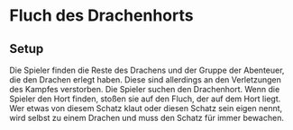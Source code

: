 # Fluch des Drachenhorts

## Setup

Die Spieler finden die Reste des Drachens und der Gruppe der Abenteuer, die den Drachen erlegt haben.
Diese sind allerdings an den Verletzungen des Kampfes verstorben. Die Spieler suchen den Drachenhort.
Wenn die Spieler den Hort finden, stoßen sie auf den Fluch, der auf dem Hort liegt.
Wer etwas von diesem Schatz klaut oder diesen Schatz sein eigen nennt, wird selbst zu einem Drachen und 
muss den Schatz für immer bewachen.
